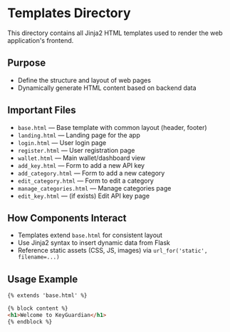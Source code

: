 # Templates Directory

This directory contains all Jinja2 HTML templates used to render the web application's frontend.

## Purpose
- Define the structure and layout of web pages
- Dynamically generate HTML content based on backend data

## Important Files
- `base.html` — Base template with common layout (header, footer)
- `landing.html` — Landing page for the app
- `login.html` — User login page
- `register.html` — User registration page
- `wallet.html` — Main wallet/dashboard view
- `add_key.html` — Form to add a new API key
- `add_category.html` — Form to add a new category
- `edit_category.html` — Form to edit a category
- `manage_categories.html` — Manage categories page
- `edit_key.html` — (if exists) Edit API key page

## How Components Interact
- Templates extend `base.html` for consistent layout
- Use Jinja2 syntax to insert dynamic data from Flask
- Reference static assets (CSS, JS, images) via `url_for('static', filename=...)`

## Usage Example

```html
{% extends 'base.html' %}

{% block content %}
<h1>Welcome to KeyGuardian</h1>
{% endblock %}
